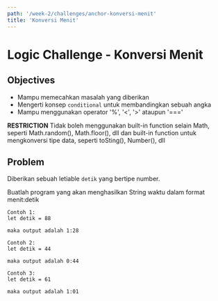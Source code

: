 ```yaml
---
path: '/week-2/challenges/anchor-konversi-menit'
title: 'Konversi Menit'
---
```


# Logic Challenge - Konversi Menit

## Objectives
- Mampu memecahkan masalah yang diberikan
- Mengerti konsep `conditional` untuk membandingkan sebuah angka
- Mampu menggunakan operator '%', '<', '>' ataupun '==='

**RESTRICTION**
Tidak boleh menggunakan built-in function selain Math, seperti Math.random(), Math.floor(), dll dan built-in function untuk mengkonversi tipe data, seperti toSting(), Number(), dll

## Problem
Diberikan sebuah letiable `detik` yang bertipe number.

Buatlah program yang akan menghasilkan String waktu dalam format menit:detik

```
Contoh 1:
let detik = 88

maka output adalah 1:28

Contoh 2:
let detik = 44

maka output adalah 0:44

Contoh 3:
let detik = 61

maka output adalah 1:01
```
